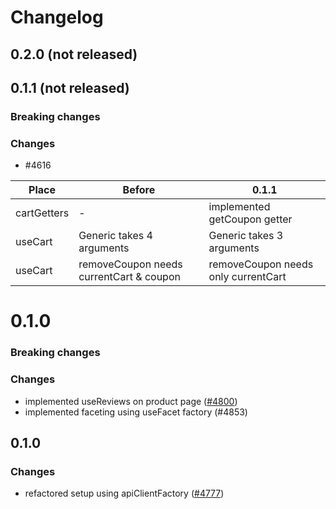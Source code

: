 # Changelog

## 0.2.0 (not released)

## 0.1.1 (not released)

### Breaking changes

### Changes

- #4616

| Place | Before | 0.1.1 |
|---|---|---|
| cartGetters | - | implemented getCoupon getter |
| useCart | Generic takes 4 arguments | Generic takes 3 arguments |
| useCart | removeCoupon needs currentCart & coupon | removeCoupon needs only currentCart |

# 0.1.0

### Breaking changes

### Changes

- implemented useReviews on product page ([#4800](https://github.com/DivanteLtd/vue-storefront/issues/4800))
- implemented faceting using useFacet factory (#4853)

## 0.1.0

### Changes

* refactored setup using apiClientFactory ([#4777](https://github.com/DivanteLtd/vue-storefront/issues/4777))

